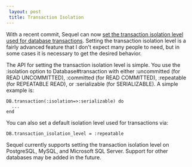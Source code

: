 ```yaml
---
 layout: post
 title: Transaction Isolation
---
```


With a recent commit, Sequel can now <a href="http://github.com/jeremyevans/sequel/commit/6e967a2be8176bcffcdcbec93ef07c365eb8eab9">set the transaction isolation level used for database transactions</a>.  Setting the transaction isolation level is a fairly advanced feature that I don't expect many people to need, but in some cases it is necessary to get the desired behavior.

The API for setting the transaction isolation level is simple.  You use the :isolation option to Database#transaction with either :uncommitted (for READ UNCOMMITTED), :committed (for READ COMMITTED), :repeatable (for REPEATABLE READ), or :serializable (for SERIALIZABLE).  A simple example is:

    DB.transaction(:isolation=>:serializable) do
      ...
    end

You can also set a default isolation level used for transactions via:

    DB.transaction_isolation_level = :repeatable

Sequel currently supports setting the transaction isolation level on PostgreSQL, MySQL, and Microsoft SQL Server.  Support for other databases may be added in the future.
